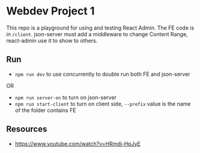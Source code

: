 # Webdev Project 1

This repo is a playground for using and testing React Admin.
The FE code is in `/client`.
json-server must add a middleware to change Content Range, react-admin use it to show to others.

## Run

- `npm run dev` to use concurrently to double run both FE and json-server

OR

- `npm run server-on` to turn on json-server
- `npm run start-client` to turn on client side, `--prefix` value is the name of the folder contains FE

## Resources

- <https://www.youtube.com/watch?v=HRmdj-HpJyE>
